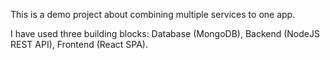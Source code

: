 This is a demo project about combining multiple services to one app.

I have used three building blocks: Database (MongoDB), Backend (NodeJS REST API), Frontend (React SPA).


